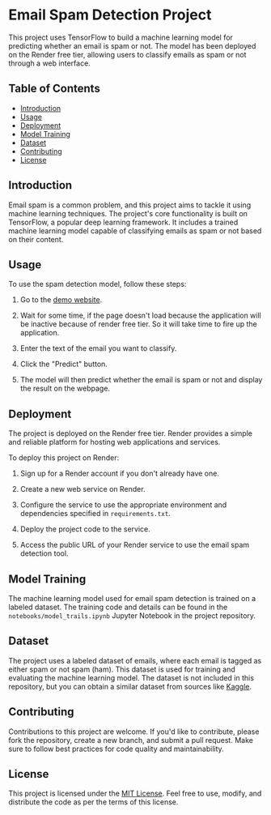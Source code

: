 # Email Spam Detection Project

This project uses TensorFlow to build a machine learning model for predicting whether an email is spam or not. The model has been deployed on the Render free tier, allowing users to classify emails as spam or not through a web interface.

## Table of Contents

- [Introduction](#introduction)
- [Usage](#usage)
- [Deployment](#deployment)
- [Model Training](#model-training)
- [Dataset](#dataset)
- [Contributing](#contributing)
- [License](#license)

## Introduction

Email spam is a common problem, and this project aims to tackle it using machine learning techniques. The project's core functionality is built on TensorFlow, a popular deep learning framework. It includes a trained machine learning model capable of classifying emails as spam or not based on their content.


## Usage

To use the spam detection model, follow these steps:

1. Go to the [demo website](https://email-spam-detection-qycu.onrender.com).
2. Wait for some time, if the page doesn't load because the application will be inactive because of render free tier. So it will take time to fire up the application.

3. Enter the text of the email you want to classify.

4. Click the "Predict" button.

5. The model will then predict whether the email is spam or not and display the result on the webpage.

## Deployment

The project is deployed on the Render free tier. Render provides a simple and reliable platform for hosting web applications and services.

To deploy this project on Render:

1. Sign up for a Render account if you don't already have one.

2. Create a new web service on Render.

3. Configure the service to use the appropriate environment and dependencies specified in `requirements.txt`.

4. Deploy the project code to the service.

5. Access the public URL of your Render service to use the email spam detection tool.

## Model Training

The machine learning model used for email spam detection is trained on a labeled dataset. The training code and details can be found in the `notebooks/model_trails.ipynb` Jupyter Notebook in the project repository.

## Dataset

The project uses a labeled dataset of emails, where each email is tagged as either spam or not spam (ham). This dataset is used for training and evaluating the machine learning model. The dataset is not included in this repository, but you can obtain a similar dataset from sources like [Kaggle](https://www.kaggle.com/uciml/sms-spam-collection-dataset).

## Contributing

Contributions to this project are welcome. If you'd like to contribute, please fork the repository, create a new branch, and submit a pull request. Make sure to follow best practices for code quality and maintainability.

## License

This project is licensed under the [MIT License](LICENSE). Feel free to use, modify, and distribute the code as per the terms of this license.
